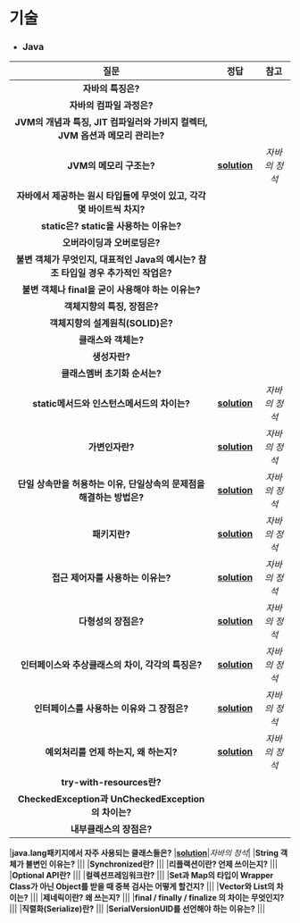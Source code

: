 # 기술 
- ### Java
| 질문 | 정답 | 참고|  
| :--: | :--: |:--: | 
|__자바의 특징은?__  |||
|__자바의 컴파일 과정은?__  |||
|__JVM의 개념과 특징, JIT 컴파일러와 가비지 컬렉터, JVM 옵션과 메모리 관리는?__  |||
|__JVM의 메모리 구조는?__  |__[solution](https://github.com/jhmin-kk99/Coding-Interview/blob/main/solution/sol_1.txt)__  |_자바의 정석_|
|__자바에서 제공하는 원시 타입들에 무엇이 있고, 각각 몇 바이트씩 차지?__  |||
|__static은? static을 사용하는 이유는?__  |||
|__오버라이딩과 오버로딩은?__  |||
|__불변 객체가 무엇인지, 대표적인 Java의 예시는? 참조 타입일 경우 추가적인 작업은?__  |||
|__불변 객체나 final을 굳이 사용해야 하는 이유는?__  |||
|__객체지향의 특징, 장점은?__  |||
|__객체지향의 설계원칙(SOLID)은?__  |||
|__클래스와 객체는?__  |||
|__생성자란?__  |||
|__클래스멤버 초기화 순서는?__ |||
|__static메서드와 인스턴스메서드의 차이는?__  |__[solution](https://github.com/jhmin-kk99/Coding-Interview/blob/main/solution/sol_2.txt)__  |_자바의 정석_|
|__가변인자란?__  |__[solution](https://github.com/jhmin-kk99/Coding-Interview/blob/main/solution/sol_3.txt)__  |_자바의 정석_|
|__단일 상속만을 허용하는 이유, 단일상속의 문제점을 해결하는 방법은?__  |__[solution](https://github.com/jhmin-kk99/Coding-Interview/blob/main/solution/sol_4.txt)__  |_자바의 정석_|
|__패키지란?__  |__[solution](https://github.com/jhmin-kk99/Coding-Interview/blob/main/solution/sol_5.txt)__  |_자바의 정석_|
|__접근 제어자를 사용하는 이유는?__  |__[solution](https://github.com/jhmin-kk99/Coding-Interview/blob/main/solution/sol_6.txt)__  |_자바의 정석_|
|__다형성의 장점은?__  |__[solution](https://github.com/jhmin-kk99/Coding-Interview/blob/main/solution/sol_7.txt)__  |_자바의 정석_|
|__인터페이스와 추상클래스의 차이, 각각의 특징은?__  |__[solution](https://github.com/jhmin-kk99/Coding-Interview/blob/main/solution/sol_8.txt)__|_자바의 정석_|
|__인터페이스를 사용하는 이유와 그 장점은?__  |__[solution](https://github.com/jhmin-kk99/Coding-Interview/blob/main/solution/sol_9.txt)__|_자바의 정석_|
|__예외처리를 언제 하는지, 왜 하는지?__  |__[solution](https://github.com/jhmin-kk99/Coding-Interview/blob/main/solution/sol_10.txt)__|_자바의 정석_|
|__try-with-resources란?__ |||
|__CheckedException과 UnCheckedException의 차이는?__ |||
|__내부클래스의 장점은?__ |||

|__java.lang패키지에서 자주 사용되는 클래스들은?__  |__[solution](https://github.com/jhmin-kk99/Coding-Interview/blob/main/solution/sol_11.txt)__|_자바의 정석_|
|__String 객체가 불변인 이유는?__ |||
|__Synchronized란?__ |||
|__리플랙션이란? 언제 쓰이는지?__ |||
|__Optional API란?__ |||
|__컬렉션프레임워크란?__ |||
|__Set과 Map의 타입이 Wrapper Class가 아닌 Object를 받을 때 중복 검사는 어떻게 할건지?__ |||
|__Vector와 List의 차이는?__ |||
|__제네릭이란? 왜 쓰는지?__ |||
|__final / finally / finalize 의 차이는 무엇인지?__ |||
|__직렬화(Serialize)란?__ |||
|__SerialVersionUID를 선언해야 하는 이유는?__ |||
